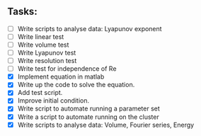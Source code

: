 ## Tasks:
- [ ] Write scripts to analyse data: Lyapunov exponent
- [ ] Write linear test
- [ ] Write volume test
- [ ] Write Lyapunov test
- [ ] Write resolution test
- [ ] Write test for independence of Re
- [x] Implement equation in matlab
- [x] Write up the code to solve the equation.
- [x] Add test script.
- [x] Improve initial condition.
- [x] Write script to automate running a parameter set
- [x] Write a script to automate running on the cluster
- [x] Write scripts to analyse data: Volume, Fourier series, Energy
